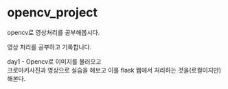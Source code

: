 # opencv_project
 opencv로 영상처리를 공부해봅시다.  

 영상 처리를 공부하고 기록합니다.  

 day1 -
  Opencv로 이미지를 불러오고  
  크로마키사진과 영상으로 실습을 해보고
  이를 flask 웹에서 처리하는 것을(로컬이지만) 해본다.

  
